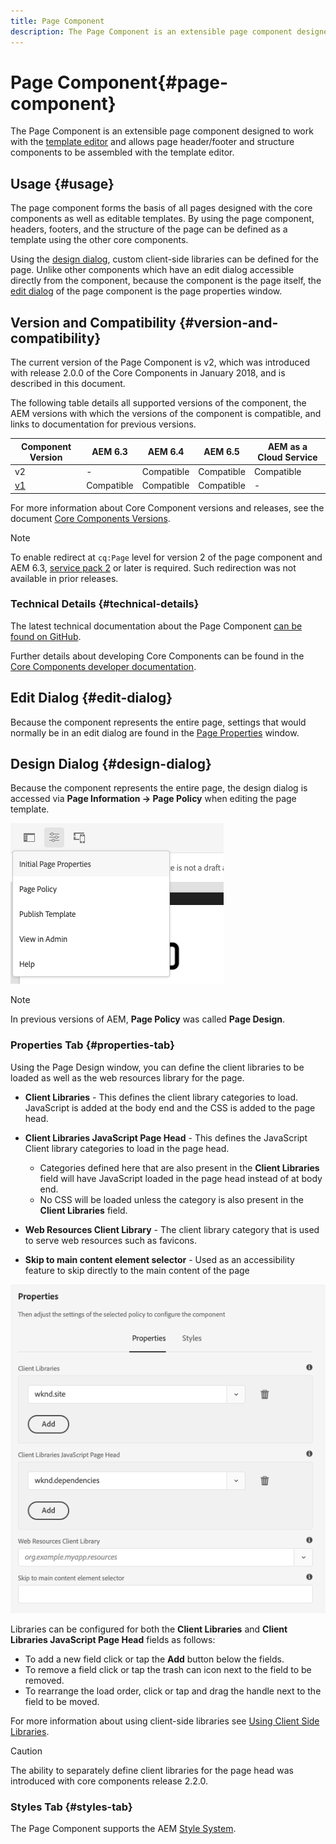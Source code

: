 ```yaml
---
title: Page Component
description: The Page Component is an extensible page component designed to work with the template editor and allow page header/footer and structure components to be assembled with the template editor.
---
```


# Page Component{#page-component}

The Page Component is an extensible page component designed to work with the [template editor](https://docs.adobe.com/content/help/en/experience-manager-cloud-service/sites/authoring/features/templates.html) and allows page header/footer and structure components to be assembled with the template editor.

## Usage {#usage}

The page component forms the basis of all pages designed with the core components as well as editable templates. By using the page component, headers, footers, and the structure of the page can be defined as a template using the other core components.

Using the [design dialog](#design-dialog), custom client-side libraries can be defined for the page. Unlike other components which have an edit dialog accessible directly from the component, because the component is the page itself, the [edit dialog](#edit-dialog) of the page component is the page properties window.

## Version and Compatibility {#version-and-compatibility}

The current version of the Page Component is v2, which was introduced with release 2.0.0 of the Core Components in January 2018, and is described in this document.

The following table details all supported versions of the component, the AEM versions with which the versions of the component is compatible, and links to documentation for previous versions.

|Component Version|AEM 6.3|AEM 6.4|AEM 6.5|AEM as a Cloud Service|
|---|---|---|---|---|
|v2|-|Compatible|Compatible|Compatible|
|[v1](v1/page-v1.md)|Compatible|Compatible|Compatible|-|

For more information about Core Component versions and releases, see the document [Core Components Versions](/help/versions.md).

>[!NOTE]
>
>To enable redirect at `cq:Page` level for version 2 of the page component and AEM 6.3, [service pack 2](https://helpx.adobe.com/experience-manager/6-3/release-notes/sp2-release-notes.html) or later is required. Such redirection was not available in prior releases.

### Technical Details {#technical-details}

The latest technical documentation about the Page Component [can be found on GitHub](https://adobe.com/go/aem_cmp_tech_page_v2).

Further details about developing Core Components can be found in the [Core Components developer documentation](/help/developing/overview.md).

## Edit Dialog {#edit-dialog}

Because the component represents the entire page, settings that would normally be in an edit dialog are found in the [Page Properties](https://docs.adobe.com/content/help/en/experience-manager-cloud-service/sites/authoring/fundamentals/page-properties.html) window.

## Design Dialog {#design-dialog}

Because the component represents the entire page, the design dialog is accessed via **Page Information -&gt; Page Policy** when editing the page template.

![Page Policy](/help/assets/page-policy.png)

>[!NOTE]
>
>In previous versions of AEM, **Page Policy** was called **Page Design**.

### Properties Tab {#properties-tab}

Using the Page Design window, you can define the client libraries to be loaded as well as the web resources library for the page.

* **Client Libraries** - This defines the client library categories to load. JavaScript is added at the body end and the CSS is added to the page head.
* **Client Libraries JavaScript Page Head** - This defines the JavaScript Client library categories to load in the page head.
  * Categories defined here that are also present in the **Client Libraries** field will have JavaScript loaded in the page head instead of at body end.  
  * No CSS will be loaded unless the category is also present in the **Client Libraries** field.

* **Web Resources Client Library** - The client library category that is used to serve web resources such as favicons.

* **Skip to main content element selector** - Used as an accessibility feature to skip directly to the main content of the page

![Page Component design dialog](/help/assets/page-design.png)

Libraries can be configured for both the **Client Libraries** and **Client Libraries JavaScript Page Head** fields as follows:

* To add a new field click or tap the **Add** button below the fields.
* To remove a field click or tap the trash can icon next to the field to be removed.
* To rearrange the load order, click or tap and drag the handle next to the field to be moved.

For more information about using client-side libraries see [Using Client Side Libraries](https://helpx.adobe.com/experience-manager/6-5/sites/developing/using/clientlibs.html).

>[!CAUTION]
>
>The ability to separately define client libraries for the page head was introduced with core components release 2.2.0.

### Styles Tab {#styles-tab}

The Page Component supports the AEM [Style System](/help/get-started/authoring.md#component-styling).

